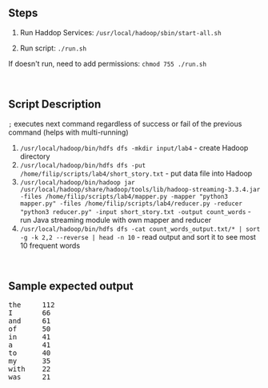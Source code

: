 ## Steps
1. Run Haddop Services:
```/usr/local/hadoop/sbin/start-all.sh```

2. Run script:
```./run.sh```

If doesn't run, need to add permissions:
```chmod 755 ./run.sh```

<br />

## Script Description
```;``` executes next command regardless of success or fail of the previous command (helps with multi-running)
1. ```/usr/local/hadoop/bin/hdfs dfs -mkdir input/lab4``` - create Hadoop directory
2. ```/usr/local/hadoop/bin/hdfs dfs -put /home/filip/scripts/lab4/short_story.txt``` - put data file into Hadoop
3. ```/usr/local/hadoop/bin/hadoop jar /usr/local/hadoop/share/hadoop/tools/lib/hadoop-streaming-3.3.4.jar -files /home/filip/scripts/lab4/mapper.py -mapper "python3 mapper.py" -files /home/filip/scripts/lab4/reducer.py -reducer "python3 reducer.py" -input short_story.txt -output count_words``` - run Java streaming module with own mapper and reducer
4. ```/usr/local/hadoop/bin/hdfs dfs -cat count_words_output.txt/* | sort -g -k 2,2 --reverse | head -n 10``` - read output and sort it to see most 10 frequent words

<br />

## Sample expected output
<pre>
the     112
I       66
and     61
of      50
in      41
a       41
to      40
my      35
with    22
was     21
</pre>
